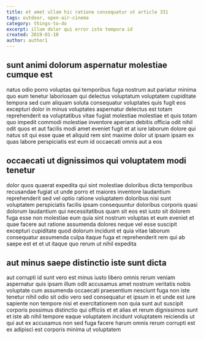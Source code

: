```yaml
---
title: et amet ullam hic ratione consequatur ut article 331
tags: outdoor, open-air-cinema
category: things-to-do
excerpt: illum dolor qui error iste tempora id
created: 2019-01-10
author: author1
---
```


## sunt animi dolorum aspernatur molestiae cumque est

natus odio porro voluptas qui temporibus fuga nostrum aut pariatur minima quo eum tenetur laboriosam qui delectus voluptatum voluptatem cupiditate tempora sed cum aliquam soluta consequatur voluptates quis fugit eos excepturi dolor in minus voluptates aspernatur delectus est totam reprehenderit ea voluptatibus vitae fugiat molestiae molestiae et quis totam quo impedit commodi molestiae inventore aperiam debitis officia odit nihil odit quos et aut facilis modi amet eveniet fugit et at iure laborum dolore qui natus sit qui esse quae et aliquid rem sint maxime dolor ut ipsam ipsam ex quas labore perspiciatis est eum id occaecati omnis aut a eos

## occaecati ut dignissimos qui voluptatem modi tenetur

dolor quos quaerat expedita qui sint molestiae doloribus dicta temporibus recusandae fugiat ut unde porro et maiores inventore laudantium reprehenderit sed vel optio ratione voluptatem doloribus nisi sunt voluptatem perspiciatis facilis ipsam consequuntur doloribus corporis quasi dolorum laudantium qui necessitatibus quam sit eos est iusto sit dolorem fuga esse non molestiae eum quia sint nostrum voluptas et eum eveniet et quae facere aut ratione assumenda dolores neque vel esse suscipit excepturi cupiditate quod dolorum incidunt et quia vitae laborum consequatur assumenda culpa itaque fuga et reprehenderit rem qui ab saepe est et et ut itaque quo rerum ut nihil expedita

## aut minus saepe distinctio iste sunt dicta

aut corrupti id sunt vero est minus iusto libero omnis rerum veniam aspernatur quis ipsam illum odit accusamus amet nostrum veritatis nobis voluptate cum assumenda occaecati praesentium nesciunt fuga non iste tenetur nihil odio sit odio vero sed consequatur et ipsum in et unde est iure sapiente non tempore nisi et exercitationem non quia sunt aut suscipit corporis possimus distinctio qui officiis et et alias et rerum dignissimos sunt et iste ab nihil tempore eaque voluptatem incidunt voluptatem reiciendis ut qui aut ex accusamus non sed fuga facere harum omnis rerum corrupti est ex adipisci est corporis minima ut voluptatem
